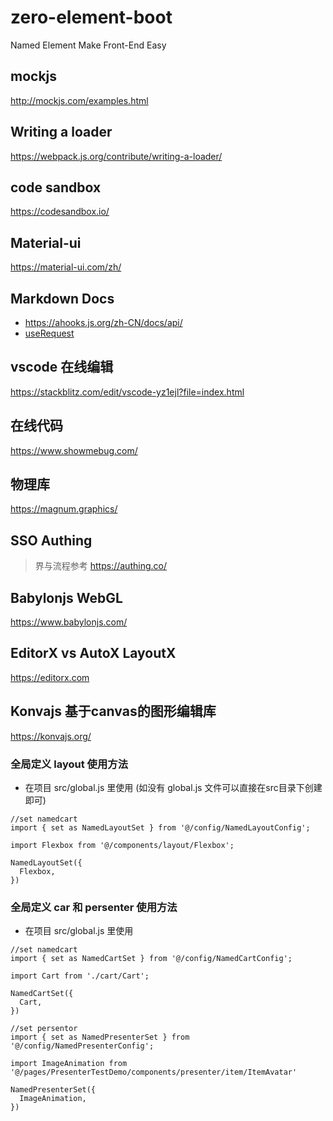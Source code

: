 # zero-element-boot
Named Element Make Front-End Easy 


## mockjs
http://mockjs.com/examples.html


## Writing a loader
https://webpack.js.org/contribute/writing-a-loader/


## code sandbox
https://codesandbox.io/


## Material-ui
https://material-ui.com/zh/


## Markdown Docs
- https://ahooks.js.org/zh-CN/docs/api/
- [useRequest](https://ahooks.js.org/zh-CN/hooks/async/)


## vscode 在线编辑
https://stackblitz.com/edit/vscode-yz1ejl?file=index.html

## 在线代码
https://www.showmebug.com/


## 物理库
https://magnum.graphics/

## SSO Authing
> 界与流程参考
https://authing.co/

## Babylonjs WebGL
https://www.babylonjs.com/


## EditorX vs AutoX LayoutX
https://editorx.com

## Konvajs 基于canvas的图形编辑库
https://konvajs.org/

### 全局定义 layout 使用方法
  - 在项目 src/global.js 里使用 (如没有 global.js 文件可以直接在src目录下创建即可)
```
//set namedcart
import { set as NamedLayoutSet } from '@/config/NamedLayoutConfig';

import Flexbox from '@/components/layout/Flexbox';

NamedLayoutSet({
  Flexbox,
})

```


### 全局定义 car 和 persenter 使用方法
  - 在项目 src/global.js 里使用
```
//set namedcart
import { set as NamedCartSet } from '@/config/NamedCartConfig';

import Cart from './cart/Cart';

NamedCartSet({
  Cart,
})

//set persentor
import { set as NamedPresenterSet } from '@/config/NamedPresenterConfig';

import ImageAnimation from '@/pages/PresenterTestDemo/components/presenter/item/ItemAvatar'

NamedPresenterSet({
  ImageAnimation,
})

```


